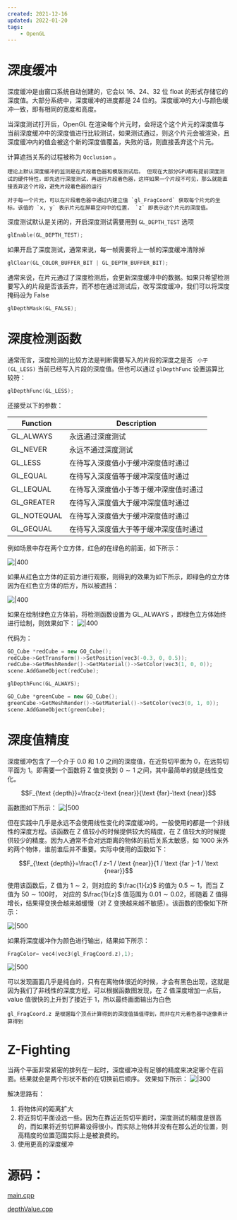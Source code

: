 ```yaml
---
created: 2021-12-16
updated: 2022-01-20
tags:
    - OpenGL
---
```

# 深度缓冲

深度缓冲是由窗口系统自动创建的，它会以 16、24、32 位 float 的形式存储它的深度值。大部分系统中，深度缓冲的进度都是 24 位的。深度缓冲的大小与颜色缓冲一致，即有相同的宽度和高度。

当深度测试打开后，OpenGL 在渲染每个片元时，会将这个这个片元的深度值与当前深度缓冲中的深度值进行比较测试，如果测试通过，则这个片元会被渲染，且深度缓冲内的值会被这个新的深度值覆盖，失败的话，则直接丢弃这个片元。

计算遮挡关系的过程被称为 `Occlusion` 。

```ad-note
理论上默认深度缓冲的监测是在片段着色器和模版测试后。 但现在大部分GPU都有提前深度测试的硬件特性，即先进行深度测试，再运行片段着色器，这样如果一个片段不可见，那么就能直接丢弃这个片段，避免片段着色器的运行
```

```ad-note
对于每一个片元，可以在片段着色器中通过内建立值 `gl_FragCoord` 获取每个片元的坐标。该值的 `x, y` 表示片元在屏幕空间中的位置， `z` 即表示这个片元的深度值。
```

深度测试默认是关闭的，开启深度测试需要用到 `GL_DEPTH_TEST` 选项
```cpp
glEnable(GL_DEPTH_TEST);
```

如果开启了深度测试，通常来说，每一帧需要将上一帧的深度缓冲清除掉
```cpp
glClear(GL_COLOR_BUFFER_BIT | GL_DEPTH_BUFFER_BIT);
```

通常来说，在片元通过了深度检测后，会更新深度缓冲中的数据。如果只希望检测要写入的片段是否该丢弃，而不想在通过测试后，改写深度缓冲，我们可以将深度掩码设为 False
```cpp
glDepthMask(GL_FALSE);
```

# 深度检测函数

通常而言，深度检测的比较方法是判断需要写入的片段的深度之是否 ` 小于(GL_LESS)` 当前已经写入片段的深度值。但也可以通过 `glDepthFunc` 设置运算比较符：
```cpp
glDepthFunc(GL_LESS);
```

还接受以下的参数：

| Function    | Description                            |
| ----------- | -------------------------------------- |
| GL_ALWAYS   | 永远通过深度测试                       |
| GL_NEVER    | 永远不通过深度测试                     |
| GL_LESS     | 在待写入深度值小于缓冲深度值时通过     |
| GL_EQUAL    | 在待写入深度值等于缓冲深度值时通过     |
| GL_LEQUAL   | 在待写入深度值小于等于缓冲深度值时通过 |
| GL_GREATER  | 在待写入深度值大于缓冲深度值时通过     |
| GL_NOTEQUAL | 在待写入深度值大于缓冲深度值时通过     |
| GL_GEQUAL   | 在待写入深度值大于等于缓冲深度值时通过 |

 例如场景中存在两个立方体，红色的在绿色的前面，如下所示：

 ![|400](assets/Ch%2015%20Depth%20Testing/Untitled.png)

 如果从红色立方体的正前方进行观察，则得到的效果为如下所示，即绿色的立方体因为在红色立方体的后方，所以被遮挡：

 ![|400](assets/Ch%2015%20Depth%20Testing/Untitled%201.png)

 如果在绘制绿色立方体前，将检测函数设置为 GL_ALWAYS ，即绿色立方体始终进行绘制，则效果如下：
 ![|400](assets/Ch%2015%20Depth%20Testing/Untitled%202.png)

 代码为：

```cpp
GO_Cube *redCube = new GO_Cube();
redCube->GetTransform()->SetPosition(vec3(-0.3, 0, 0.5));
redCube->GetMeshRender()->GetMaterial()->SetColor(vec3(1, 0, 0));
scene.AddGameObject(redCube);

glDepthFunc(GL_ALWAYS);

GO_Cube *greenCube = new GO_Cube();
greenCube->GetMeshRender()->GetMaterial()->SetColor(vec3(0, 1, 0));
scene.AddGameObject(greenCube);
```

# 深度值精度

深度缓冲包含了一个介于 0.0 和 1.0 之间的深度值，在近剪切平面为 0，在远剪切平面为 1。即需要一个函数将 Z 值变换到 $0 \sim 1$ 之间，其中最简单的就是线性变化。

$$F_{\text {depth}}=\frac{z-\text {near}}{\text {far}-\text {near}}$$

函数图如下所示：
![|500](assets/Ch%2015%20Depth%20Testing/image-20211216223132789.png)

但在实践中几乎是永远不会使用线性变化的深度缓冲的。一般使用的都是一个非线性的深度方程。该函数在 Z 值较小的时候提供较大的精度，在 Z 值较大的时候提供较少的精度。因为人通常不会对远距离的物体的前后关系太敏感，如 1000 米外的两个物体，谁前谁后并不重要。实际中使用的函数如下：

$$F_{\text {depth}}=\frac{1 / z-1 / \text {near}}{1 / \text {far }-1 / \text {near}}$$

使用该函数后，Z 值为 $1 \sim 2$，则对应的 $\frac{1}{z}$ 的值为 $0.5 \sim 1$，而当 Z 值为 $50\sim 100$时， 对应的 $\frac{1}{z}$ 值范围为 $0.01 \sim 0.02$，即随着 Z 值得增长，结果得变换会越来越缓慢（对 Z 变换越来越不敏感）。该函数的图像如下所示：

![|500](assets/Ch%2015%20Depth%20Testing/Untitled%204.png)

如果将深度缓冲作为颜色进行输出，结果如下所示：

```cpp
FragColor= vec4(vec3(gl_FragCoord.z),1);
```

![|500](assets/Ch%2015%20Depth%20Testing/Untitled%205.png)

可以发现画面几乎是纯白的，只有在离物体很近的时候，才会有黑色出现，这就是因为我们了非线性的深度方程，可以根据函数图发现，在 Z 值深度增加一点后，value 值很快的上升到了接近于 1，所以最终画面输出为白色

```ad-warning
gl_FragCoord.z 是根据每个顶点计算得到的深度值插值得到，而非在片元着色器中逐像素计算得到
```

# Z-Fighting

当两个平面非常紧密的排列在一起时，深度缓冲没有足够的精度来决定哪个在前面。结果就会是两个形状不断的在切换前后顺序。 效果如下所示：
![|300](assets/Ch%2015%20Depth%20Testing/Untitled%206.png)

解决思路有：

1.  将物体间的距离扩大
2.  将近剪切平面设远一些。因为在靠近近剪切平面时，深度测试的精度是很高的，而如果将近剪切屏幕设得很小，而实际上物体并没有在那么近的位置，则高精度的位置范围实际上是被浪费的。
3.  使用更高的深度缓冲

# 源码：

 [main.cpp](https://raw.githubusercontent.com/xuejiaW/Study-Notes/master/LearnOpenGL_VSCode/src/13.DepthTesting/main.cpp)

 [depthValue.cpp](https://raw.githubusercontent.com/xuejiaW/Study-Notes/master/LearnOpenGL_VSCode/src/13.DepthTesting/depthValue.frag)
